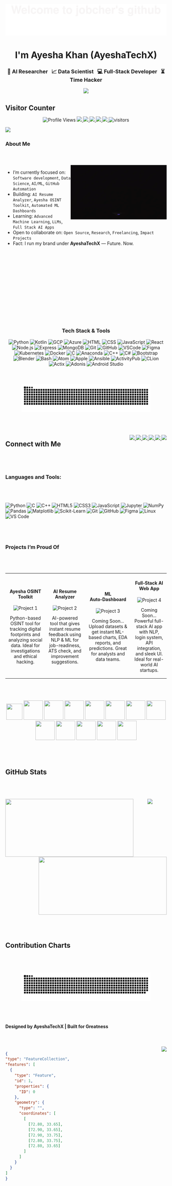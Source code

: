 <img src="https://raw.githubusercontent.com/BEPb/BEPb/55713da819edba8fc67dae7a4ed0ec652c176b96/assets/Bottom_up.svg" />
<link rel="stylesheet" href="https://cdnjs.cloudflare.com/ajax/libs/font-awesome/6.4.0/css/all.min.css">
<div align="center">
  <h1>
    I'm Ayesha Khan (AyeshaTechX)
  </h1>

  <h3>
    🤖 AI Researcher &nbsp;
    📈 Data Scientist &nbsp;
    💻 Full‑Stack Developer &nbsp;
    ⏳ Time Hacker
  </h3>
</div>

<p align="center">
  <img class="hoverable" src="https://readme-typing-svg.demolab.com?font=Fira+Code&size=22&pause=1000&color=00F5D4&center=true&vCenter=true&width=600&lines=Building+Smart+Tech+for+a+Smarter+World.;Automating+Everything+with+Code.;Designing+Time+Hacking+Machines.;Welcome+to+My+Profile." />
</p>

<h2 align="left" style="margin-top: 30px; margin-bottom: 10px;">Visitor Counter</h2>

<p align="center">
  <!-- Static Profile Views -->
  <img src="https://img.shields.io/badge/Profile_Views-48,000-brightgreen?style=plastic&logo=GitHub" alt="Profile Views" style="height: 20px;"/>

  <!-- Status Badge -->
  <a href="https://github.com/BEPb/BEPb">
    <img src="https://img.shields.io/badge/status-updating-brightgreen.svg?style=plastic" style="height: 20px;" />
  </a>

  <!-- Python Version -->
  <a href="https://github.com/python/cpython">
    <img src="https://img.shields.io/badge/Python-3.12-FF1493.svg?style=plastic" style="height: 20px;" />
  </a>

  <!-- Contributors -->
  <a href="https://github.com/BEPb/BEPb/graphs/contributors">
    <img src="https://img.shields.io/badge/Contributors-5-blue?style=plastic&logo=GitHub" style="height: 20px;" />
  </a>

  <!-- Static Stars -->
  <a href="https://github.com/BEPb/BEPb/stargazers">
    <img src="https://img.shields.io/badge/Stars-73-yellow?style=plastic&logo=GitHub" style="height: 20px;" />
  </a>

  <!-- Static Forks -->
  <a href="https://github.com/BEPb/BEPb/network/members">
    <img src="https://img.shields.io/badge/Forks-10-blue?style=plastic&logo=GitHub" style="height: 20px;" />
  </a>

  <!-- Static Visitor Badge -->
  <img src="https://img.shields.io/badge/Visitors-25,432-brightgreen?style=plastic&" alt="visitors" style="height: 20px;" />
</p>


<img src="https://raw.githubusercontent.com/BEPb/BEPb/main/src/header_.png" />

<div style="display: flex; align-items: flex-start; justify-content: space-between; gap: 40px; flex-wrap: wrap;">
  
<div style="display: flex; align-items: flex-start; justify-content: space-between; gap: 40px; flex-wrap: wrap;">
  
<h3>About Me</h3>
<div>
  <!-- Image on the Right -->
  <img src="assets/coding-girl-animation-fe7t4gejurmtof8v.webp" alt="Coding Girl" width="300" align="right">

  <!-- Text on the Left -->
  <p align="left">
    <ul>
      <li>I’m currently focused on: <code>Software development</code>, <code>Data Science</code>, <code>AI/ML</code>, <code>GitHub Automation</code></li>
      <li>Building: <code>AI Resume Analyzer</code>, <code>Ayesha OSINT Toolkit</code>, <code>Automated ML Dashboards</code></li>
      <li>Learning: <code>Advanced Machine Learning</code>, <code>LLMs</code>, <code>Full Stack AI Apps</code></li>
      <li>Open to collaborate on: <code>Open Source</code>, <code>Research</code>, <code>Freelancing</code>, <code>Impact Projects</code></li>
      <li>Fact: I run my brand under <strong>AyeshaTechX</strong> — Future. Now.</li>
    </ul>
  </p>
</div>

<!-- Spacer -->
<br><br><br><br>

<!-- Tech Stack Section -->
<div style="margin-top: 40px;">
  <h3 align="center">Tech Stack & Tools</h3>
  <div align="center" class="icon-container">
    <img src="https://skillicons.dev/icons?i=python" alt="Python" />
    <img src="https://skillicons.dev/icons?i=kotlin" alt="Kotlin" />
    <img src="https://skillicons.dev/icons?i=gcp" alt="GCP" />
    <img src="https://skillicons.dev/icons?i=azure" alt="Azure" />
    <img src="https://skillicons.dev/icons?i=html" alt="HTML" />
    <img src="https://skillicons.dev/icons?i=css" alt="CSS" />
    <img src="https://skillicons.dev/icons?i=js" alt="JavaScript" />
    <img src="https://skillicons.dev/icons?i=react" alt="React" />
    <img src="https://skillicons.dev/icons?i=nodejs" alt="Node.js" />
    <img src="https://skillicons.dev/icons?i=express" alt="Express" />
    <img src="https://skillicons.dev/icons?i=mongodb" alt="MongoDB" />
    <img src="https://skillicons.dev/icons?i=git" alt="Git" />
    <img src="https://skillicons.dev/icons?i=github" alt="GitHub" />
    <img src="https://skillicons.dev/icons?i=vscode" alt="VSCode" />
    <img src="https://skillicons.dev/icons?i=figma" alt="Figma" />
    <img src="https://skillicons.dev/icons?i=kubernetes" alt="Kubernetes" />
    <img src="https://skillicons.dev/icons?i=docker" alt="Docker" />
    <img src="https://skillicons.dev/icons?i=c" alt="C" />
    <img src="https://skillicons.dev/icons?i=anaconda" alt="Anaconda" />
    <img src="https://skillicons.dev/icons?i=cpp" alt="C++" />
    <img src="https://skillicons.dev/icons?i=cs" alt="C#" />
    <img src="https://skillicons.dev/icons?i=bootstrap" alt="Bootstrap" />
    <img src="https://skillicons.dev/icons?i=blender" alt="Blender" />
    <img src="https://skillicons.dev/icons?i=bash" alt="Bash" />
    <img src="https://skillicons.dev/icons?i=atom" alt="Atom" />
    <img src="https://skillicons.dev/icons?i=apple" alt="Apple" />
    <img src="https://skillicons.dev/icons?i=ansible" alt="Ansible" />
    <img src="https://skillicons.dev/icons?i=activitypub" alt="ActivityPub" />
    <img src="https://skillicons.dev/icons?i=clion" alt="CLion" />
    <img src="https://skillicons.dev/icons?i=actix" alt="Actix" />
    <img src="https://skillicons.dev/icons?i=adonis" alt="Adonis" />
    <img src="https://skillicons.dev/icons?i=androidstudio" alt="Android Studio" />
  </div>
</div>


  <p align="center">
  <img class="hoverable" src="https://raw.githubusercontent.com/BEPb/BEPb/output/github-contribution-grid-snake-dark.svg" width="80%" alt="Snake Game SVG" />
</p>

<h2>Connect with Me</h2>
<p align="center">

  <a href="https://www.facebook.com/ayeshatechx">
    <img src="https://img.shields.io/badge/-Facebook-%231877F2?style=for-the-badge&logo=facebook&logoWidth=30&logoColor=white" />
  </a>

  <a href="https://www.instagram.com/ayesha_tech_x/">
    <img src="https://img.shields.io/badge/-Instagram-%23E4405F?style=for-the-badge&logo=instagram&logoWidth=30&logoColor=white" />
  </a>

  <a href="https://t.me/AyeshaTechX">
    <img src="https://img.shields.io/badge/-Telegram-2CA5E0?style=for-the-badge&logo=telegram&logoWidth=30&logoColor=white" />
  </a>

  <a href="https://x.com/AyeshaTechX">
    <img src="https://img.shields.io/badge/-X-%23000000?style=for-the-badge&logo=x&logoWidth=30&logoColor=white" />
  </a>

  <a href="mailto:ayeshadatascientist9@gmail.com">
    <img src="https://img.shields.io/badge/-Gmail-D14836?style=for-the-badge&logo=gmail&logoWidth=30&logoColor=white" />
  </a>

  <a href="https://github.com/SilentProgrammer-max">
    <img src="https://img.shields.io/badge/-GitHub-000000?style=for-the-badge&logo=github&logoWidth=30&logoColor=white" />
  </a>

</p>

<h3 align="left">Languages and Tools:</h3>

<p align="left">
  <!-- Programming Languages -->
  <img src="https://img.shields.io/badge/python-%2314354C.svg?style=plastic&logo=python&logoColor=white" alt="Python"/>
  <img src="https://img.shields.io/badge/C-%2300599C.svg?style=plastic&logo=c&logoColor=white" alt="C"/>
  <img src="https://img.shields.io/badge/C++-%2300599C.svg?style=plastic&logo=c%2B%2B&logoColor=white" alt="C++"/>

  <!-- Web Development -->
  <img src="https://img.shields.io/badge/html5-%23E34F26.svg?style=plastic&logo=html5&logoColor=white" alt="HTML5"/>
  <img src="https://img.shields.io/badge/css3-%231572B6.svg?style=plastic&logo=css3&logoColor=white" alt="CSS3"/>
  <img src="https://img.shields.io/badge/javascript-%23323330.svg?style=plastic&logo=javascript&logoColor=%23F7DF1E" alt="JavaScript"/>

  <!-- Data & ML Tools -->
  <img src="https://img.shields.io/badge/Jupyter-%23F37626.svg?style=plastic&logo=jupyter&logoColor=white" alt="Jupyter"/>
  <img src="https://img.shields.io/badge/Numpy-%23013243.svg?style=plastic&logo=numpy&logoColor=white" alt="NumPy"/>
  <img src="https://img.shields.io/badge/Pandas-%23150458.svg?style=plastic&logo=pandas&logoColor=white" alt="Pandas"/>
  <img src="https://img.shields.io/badge/Matplotlib-%23ffffff.svg?style=plastic&logo=matplotlib&logoColor=black" alt="Matplotlib"/>
  <img src="https://img.shields.io/badge/scikit--learn-%23F7931E.svg?style=plastic&logo=scikit-learn&logoColor=white" alt="Scikit-Learn"/>

  <!-- Version Control & Platforms -->
  <img src="https://img.shields.io/badge/git-%23F05033.svg?style=plastic&logo=git&logoColor=white" alt="Git"/>
  <img src="https://img.shields.io/badge/github-%23121011.svg?style=plastic&logo=github&logoColor=white" alt="GitHub"/>

  <!-- Tools -->
  <img src="https://img.shields.io/badge/figma-%23F24E1E.svg?style=plastic&logo=figma&logoColor=white" alt="Figma"/>
  <img src="https://img.shields.io/badge/linux-%23FCC624.svg?style=plastic&logo=linux&logoColor=black" alt="Linux"/>
  <img src="https://img.shields.io/badge/VS%20Code-%23007ACC.svg?style=plastic&logo=visual-studio-code&logoColor=white" alt="VS Code"/>
</p>

<!-- Projects Section -->
<h3>Projects I’m Proud Of</h3>

<table border="0">
  <tr>
   <!-- Project 1 -->
    <td align="center">
      <h4>Ayesha OSINT Toolkit</h4>
      <img src="https://cdn.dribbble.com/userupload/10543014/file/original-4703d0ba72b72f87fa49a618a24a1f6d.gif" width="200" height="140" alt="Project 1"><br>
      <p>Python-based OSINT tool for tracking digital footprints and analyzing social data. Ideal for investigations and ethical hacking.</p>
    </td>

<!-- Project 2 -->
  <td align="center">
      <h4>AI Resume Analyzer</h4>
      <img src="https://cdn.pixabay.com/animation/2023/04/12/16/59/16-59-39-387_512.gif" width="200" height="140" alt="Project 2"><br>
      <p>AI-powered tool that gives instant resume feedback using NLP & ML for job-readiness, ATS check, and improvement suggestions.</p>
    </td>

<!-- Project 3 -->
  <td align="center">
      <h4>ML Auto‑Dashboard</h4>
      <img src="https://cdn-icons-gif.flaticon.com/10971/10971749.gif" width="200" height="140" alt="Project 3"><br>
      <p>Coming Soon... Upload datasets & get instant ML-based charts, EDA reports, and predictions. Great for analysts and data teams.</p>
    </td>

<!-- Project 4 -->
  <td align="center">
      <h4>Full‑Stack AI Web App</h4>
      <img src="https://media.lordicon.com/icons/wired/lineal/2512-artificial-intelligence-ai-alt.gif" width="200" height="140" alt="Project 4"><br>
      <p>Coming Soon... Powerful full-stack AI app with NLP, login system, API integration, and sleek UI. Ideal for real-world AI startups.</p>
    </td>
  </tr>
</table>



<p align="center">
  <a href="https://www.python.org/" style="text-decoration: none;">
    <img src="https://upload.wikimedia.org/wikipedia/commons/c/c3/Python-logo-notext.svg" height="50" width="50" />
  </a>
  <a href="https://www.javascript.com/" style="text-decoration: none;">
    <img src="https://upload.wikimedia.org/wikipedia/commons/6/6a/JavaScript-logo.png" height="60" width="60" />
  </a>
  <a href="https://www.w3.org/html/" style="text-decoration: none;">
    <img src="https://upload.wikimedia.org/wikipedia/commons/6/61/HTML5_logo_and_wordmark.svg" height="60" width="60" />
  </a>
  <a href="https://www.w3.org/Style/CSS/Overview.en.html" style="text-decoration: none;">
    <img src="https://upload.wikimedia.org/wikipedia/commons/d/d5/CSS3_logo_and_wordmark.svg" height="60" width="60" />
  </a>
  <a href="https://getbootstrap.com/" style="text-decoration: none;">
    <img src="https://upload.wikimedia.org/wikipedia/commons/b/b2/Bootstrap_logo.svg" height="60" width="60" />
  </a>
  <a href="https://www.mysql.com/" style="text-decoration: none;">
    <img src="https://upload.wikimedia.org/wikipedia/en/d/dd/MySQL_logo.svg" height="60" width="60" />
  </a>
  <a href="https://git-scm.com/" style="text-decoration: none;">
    <img src="https://upload.wikimedia.org/wikipedia/commons/e/e0/Git-logo.svg" height="60" width="60" />
  </a>
  <a href="https://github.com/" style="text-decoration: none;">
    <img src="https://upload.wikimedia.org/wikipedia/commons/9/91/Octicons-mark-github.svg" height="60" width="60" />
  </a>
  <a href="https://reactjs.org/" style="text-decoration: none;">
    <img src="https://upload.wikimedia.org/wikipedia/commons/a/a7/React-icon.svg" height="60" width="60" />
  </a>
  <a href="https://nodejs.org/" style="text-decoration: none;">
    <img src="https://upload.wikimedia.org/wikipedia/commons/d/d9/Node.js_logo.svg" height="60" width="60" />
  </a>
  <a href="https://jupyter.org/" style="text-decoration: none;">
    <img src="https://upload.wikimedia.org/wikipedia/commons/3/38/Jupyter_logo.svg" height="60" width="60" />
  </a>
  <a href="https://www.tensorflow.org/" style="text-decoration: none;">
    <img src="https://upload.wikimedia.org/wikipedia/commons/2/2d/Tensorflow_logo.svg" height="60" width="60" />
  </a>
  <a href="https://code.visualstudio.com/" style="text-decoration: none;">
    <img src="https://upload.wikimedia.org/wikipedia/commons/9/9a/Visual_Studio_Code_1.35_icon.svg" height="60" width="60" />
  </a>
</p>



<h2 style="text-align: center;">GitHub Stats</h2>

<p align="center" class="hoverable">
      <img src="https://github-readme-stats.vercel.app/api?username=SilentProgrammer-max&show_icons=true&theme=github_dark&hide_border=true&border_radius=12" width="400" height="180" align="left"/>
      <img src="https://streak-stats.demolab.com?user=SilentProgrammer-max&theme=github-dark&hide_border=true&border_radius=12" width="400" height="180" align="right"/>
  <img class="hoverable3" src="https://github-readme-activity-graph.vercel.app/graph?username=SilentProgrammer-max&theme=github-dark&area=true&hide_border=true" />
</p>


<h2 style="text-align: center;">Contribution Charts</h2>
<p align="center">


</p>



<p align="center">
  <img class="hoverable" src="https://raw.githubusercontent.com/Platane/snk/output/github-contribution-grid-snake.svg" width="80%" alt="Snake Game SVG" />
</p>


<p align="center"><strong>Designed by AyeshaTechX | Built for Greatness</strong></p

<!-- Belarus - My Home-->
  
 ```geojson
{
 "type": "FeatureCollection",
 "features": [
   {
     "type": "Feature",
     "id": 1,
     "properties": {
       "ID": 0
     },
     "geometry": {
       "type": "",
       "coordinates": [
         [
           [72.80, 33.65],
           [72.90, 33.65],
           [72.90, 33.75],
           [72.80, 33.75],
           [72.80, 33.65]
         ]
       ]
     }
   }
 ]
}
```                                                                                  
<img src="https://raw.githubusercontent.com/BEPb/BEPb/main/assets/Bottom_down.svg" />
